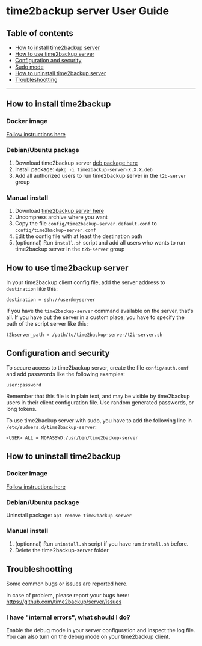 # time2backup server User Guide

## Table of contents
* [How to install time2backup server](#install)
* [How to use time2backup server](#usage)
* [Configuration and security](#config)
* [Sudo mode](#sudo)
* [How to uninstall time2backup server](#uninstall)
* [Troubleshootting](#troubleshootting)

---------------------------------------------------------------

<a name="install"></a>
## How to install time2backup
### Docker image
[Follow instructions here](https://github.com/time2backup/docker-server)

### Debian/Ubuntu package
1. Download time2backup server [deb package here](https://time2backup.org/download/server/stable)
2. Install package: `dpkg -i time2backup-server-X.X.X.deb`
3. Add all authorized users to run time2backup server in the `t2b-server` group

### Manual install
1. Download [time2backup server here](https://time2backup.org/download/server/stable)
2. Uncompress archive where you want
3. Copy the file `config/time2backup-server.default.conf` to `config/time2backup-server.conf`
4. Edit the config file with at least the destination path
5. (optionnal) Run `install.sh` script and add all users who wants to run time2backup server in the `t2b-server` group

<a name="usage"></a>
## How to use time2backup server
In your time2backup client config file, add the server address to `destination` like this:
```
destination = ssh://user@myserver
```
If you have the `time2backup-server` command available on the server, that's all.
If you have put the server in a custom place, you have to specify the path of the script server like this:
```
t2bserver_path = /path/to/time2backup-server/t2b-server.sh
```

<a name="conf"></a>
## Configuration and security
To secure access to time2backup server, create the file `config/auth.conf` and add passwords
like the following examples:
```
user:password
```
Remember that this file is in plain text, and may be visible by time2backup users in their
client configuration file. Use random generated passwords, or long tokens.

To use time2backup server with sudo, you have to add the following line in `/etc/sudoers.d/time2backup-server`:
```
<USER> ALL = NOPASSWD:/usr/bin/time2backup-server
```

<a name="uninstall"></a>
## How to uninstall time2backup
### Docker image
[Follow instructions here](https://github.com/time2backup/docker-server)

### Debian/Ubuntu package
Uninstall package: `apt remove time2backup-server`

### Manual install
1. (optionnal) Run `uninstall.sh` script if you have run `install.sh` before.
2. Delete the time2backup-server folder

<a name="troubleshootting"></a>
## Troubleshootting
Some common bugs or issues are reported here.

In case of problem, please report your bugs here: https://github.com/time2backup/server/issues

### I have "internal errors", what should I do?
Enable the debug mode in your server configuration and inspect the log file.
You can also turn on the debug mode on your time2backup client.
